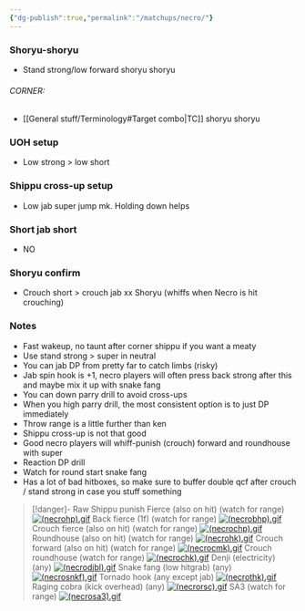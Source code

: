 ```yaml
---
{"dg-publish":true,"permalink":"/matchups/necro/"}
---
```


### Shoryu-shoryu
- Stand strong/low forward shoryu shoryu 
###### CORNER:
- [[General stuff/Terminology#Target combo\|TC]] shoryu shoryu 
### UOH setup
- Low strong > low short
### Shippu cross-up setup
- Low jab super jump mk. Holding down helps
### Short jab short
- NO
### Shoryu confirm
- Crouch short > crouch jab xx Shoryu  (whiffs when Necro is hit crouching)
### Notes
- Fast wakeup, no taunt after corner shippu if you want a meaty
- Use stand strong > super in neutral
- You can jab DP from pretty far to catch limbs (risky)
- Jab spin hook is +1, necro players will often press back strong after this and maybe mix it up with snake fang
- You can down parry drill to avoid cross-ups
- When you high parry drill, the most consistent option is to just DP immediately
- Throw range is a little further than ken
- Shippu cross-up is not that good
- Good necro players will whiff-punish (crouch) forward and roundhouse with super
- Reaction DP drill
- Watch for round start snake fang
- Has a lot of bad hitboxes, so make sure to buffer double qcf after crouch / stand strong in case you stuff something

> [!danger]- Raw Shippu punish
> Fierce (also on hit) (watch for range)
> [![(necrohp).gif](https://wiki.supercombo.gg/images/f/f2/%28necrohp%29.gif)](https://wiki.supercombo.gg/w/File:(necrohp).gif)
> Back fierce (1f) (watch for range)
> [![(necrobhp).gif](https://wiki.supercombo.gg/images/5/51/%28necrobhp%29.gif)](https://wiki.supercombo.gg/w/File:(necrobhp).gif)
> Crouch fierce (also on hit) (watch for range)
> [![(necrochp).gif](https://wiki.supercombo.gg/images/a/a6/%28necrochp%29.gif)](https://wiki.supercombo.gg/w/File:(necrochp).gif)
> Roundhouse (also on hit) (watch for range)
> [![(necrohk).gif](https://wiki.supercombo.gg/images/4/4a/%28necrohk%29.gif)](https://wiki.supercombo.gg/w/File:(necrohk).gif)
> Crouch forward (also on hit) (watch for range)
> [![(necrocmk).gif](https://wiki.supercombo.gg/images/3/3a/%28necrocmk%29.gif)](https://wiki.supercombo.gg/w/File:(necrocmk).gif)
> Crouch roundhouse (watch for range)
> [![(necrochk).gif](https://wiki.supercombo.gg/images/b/b9/%28necrochk%29.gif)](https://wiki.supercombo.gg/w/File:(necrochk).gif)
> Denji (electricity) (any)
> [![(necrodjbl).gif](https://wiki.supercombo.gg/images/9/93/%28necrodjbl%29.gif)](https://wiki.supercombo.gg/w/File:(necrodjbl).gif)
> Snake fang (low hitgrab) (any)
> [![(necrosnkf).gif](https://wiki.supercombo.gg/images/2/20/%28necrosnkf%29.gif)](https://wiki.supercombo.gg/w/File:(necrosnkf).gif)
> Tornado hook (any except jab)
> [![(necrothk).gif](https://wiki.supercombo.gg/images/1/1a/%28necrothk%29.gif)](https://wiki.supercombo.gg/w/File:(necrothk).gif)
> Raging cobra (kick overhead) (any)
> [![(necrorsc).gif](https://wiki.supercombo.gg/images/8/89/%28necrorsc%29.gif)](https://wiki.supercombo.gg/w/File:(necrorsc).gif)
> SA3 (watch for range)
> [![(necrosa3).gif](https://wiki.supercombo.gg/images/0/0d/%28necrosa3%29.gif)](https://wiki.supercombo.gg/w/File:(necrosa3).gif)